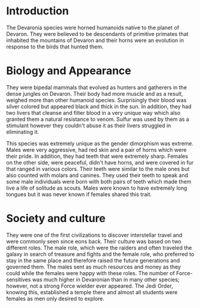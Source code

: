 # Introduction
The Devaronia species were horned humanoids native to the planet of  Devaron.
They were believed to be descendants of primitive primates that inhabited the mountains of Devaron and their horns were an evolution in response to the birds that hunted them.

# Biology and Appearance
They were bipedal mammals that evolved as hunters and gatherers in the dense jungles on Devaron.
Their body had more muscle and as a result, weighed more than other humanoid species.
Surprisingly their blood was silver colored but appeared black and thick in the sun.
In addition, they had two livers that cleanse and filter blood in a very unique way which also granted them a natural resistance to venom.
Sulfur was used by them as a stimulant however they couldn't abuse it as their livers struggled in eliminating it.


This species was extremely unique as the gender dimorphism was extreme.
Males were very aggressive, had red skin and a pair of horns which were their pride.
In addition, they had teeth that were extremely sharp.
Females on the other side, were peaceful, didn't have horns, and were covered in fur that ranged in various colors.
Their teeth were similar to the male ones but also counted with molars and canines.
They used their teeth to speak and some male individuals were born with both pairs of teeth which made them live a life of solitude as scouts.
Males were known to have extremely long tongues but it was never known if females shared this trait.



# Society and culture
They were one of the first civilizations to discover interstellar travel and were commonly seen since eons back.
Their culture was based on two different roles.
The male role, which were the raiders and often traveled the galaxy in search of treasure and fights and the female role, who preferred to stay in the same place and therefore raised the future generations and governed them.
The males sent as much resources and money as they could while the females were happy with these roles.
The number of Force-sensitives was much higher in Devaronian than in many other species; however, not a strong Force wielder ever appeared.
The Jedi Order, knowing this, established a temple there and almost all students were females as men only desired to explore.